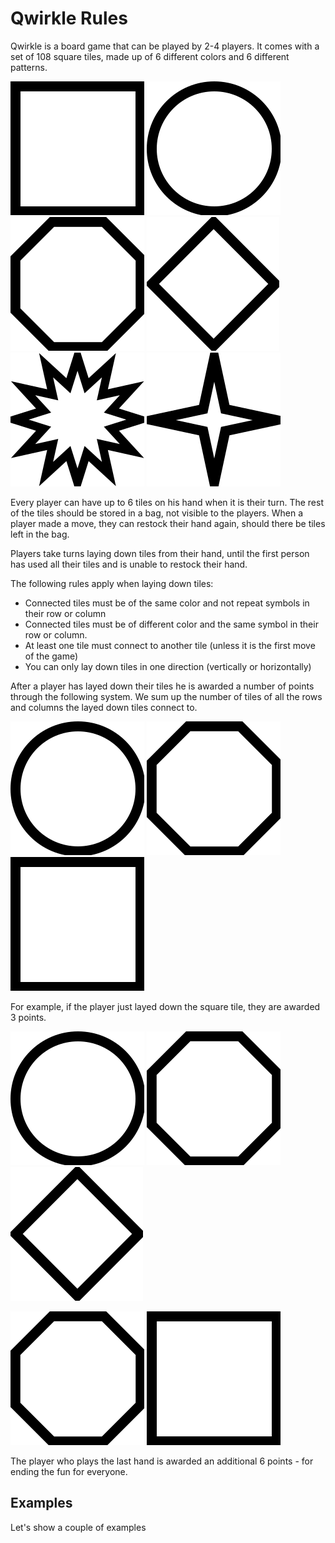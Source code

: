 # Qwirkle Rules

Qwirkle is a board game that can be played by 2-4 players.
It comes with a set of 108 square tiles, made up of 6 different
colors and 6 different patterns.

![Square](/assets/square.svg)
![Circle](/assets/circle.svg)
![Flower](/assets/flower.svg)
![Ocothorb](/assets/octothorb.svg)
![Spiked](/assets/spiked.svg)
![Star](/assets/star.svg)

Every player can have up to 6 tiles on his hand when it is their turn.
The rest of the tiles should be stored in a bag, not visible to the players.
When a player made a move, they can restock their hand again, should there be
tiles left in the bag.

Players take turns laying down tiles from their hand, until the first person
has used all their tiles and is unable to restock their hand.

The following rules apply when laying down tiles:
- Connected tiles must be of the same color and not repeat symbols in their row or column
- Connected tiles must be of different color and the same symbol in their row or column.
- At least one tile must connect to another tile (unless it is the first move of the game)
- You can only lay down tiles in one direction (vertically or horizontally)

After a player has layed down their tiles he is awarded a number of points through
the following system. We sum up the number of tiles of all the rows and columns
the layed down tiles connect to.

![Circle](/assets/circle.svg)
![Flower](/assets/flower.svg)
![Square](/assets/square.svg)

For example, if the player just layed down the square tile, they are awarded 3 points.

![Circle](/assets/circle.svg)
![Flower](/assets/flower.svg)
![Ocothorb](/assets/octothorb.svg)

![Flower](/assets/flower.svg)
![Square](/assets/square.svg)

The player who plays the last hand is awarded an additional 6 points - for ending
the fun for everyone.

## Examples

Let's show a couple of examples

